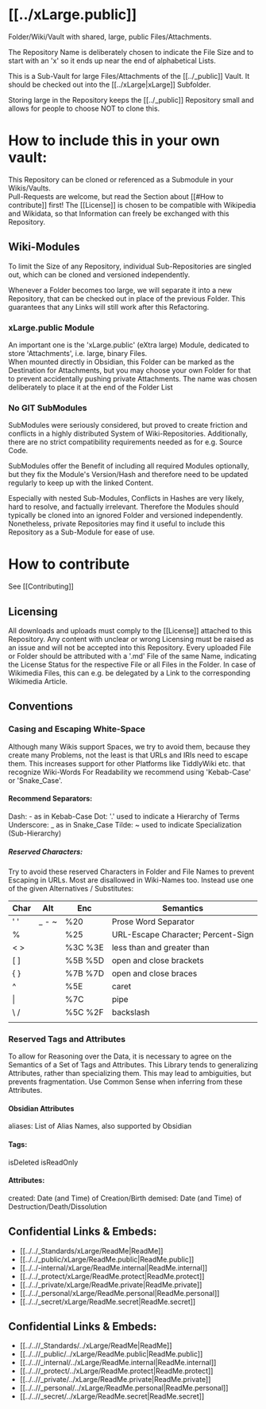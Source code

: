 
# [[../xLarge.public]]

Folder/Wiki/Vault with shared, large, public Files/Attachments. 

The Repository Name is deliberately chosen
to indicate the File Size 
and to start with an 'x' so it ends up near the end of alphabetical Lists.

This is a Sub-Vault for large Files/Attachments of the [[../_public]] Vault.
It should be checked out into the [[../xLarge|xLarge]] Subfolder. 

Storing large in the Repository keeps the [[../_public]] Repository small
and allows for people to choose NOT to clone this.

# How to include this in your own vault:
This Repository can be cloned or referenced as a Submodule in your Wikis/Vaults.  
Pull-Requests are welcome, but read the Section about [[#How to contribute]] first!
The [[License]] is chosen to be compatible with Wikipedia and Wikidata,
so that Information can freely be exchanged with this Repository.

## Wiki-Modules 
To limit the Size of any Repository, individual Sub-Repositories are singled out,
which can be cloned and versioned independently. 

Whenever a Folder becomes too large, we will separate it into a new Repository,
that can be checked out in place of the previous Folder. 
This guarantees that any Links will still work after this Refactoring. 

### xLarge.public Module
An important one is the 'xLarge.public' (eXtra large) Module, dedicated to store 'Attachments', i.e. large, binary Files.  
When mounted directly in Obsidian, this Folder can be marked as the Destination for Attachments,
but you may choose your own Folder for that to prevent accidentally pushing private Attachments.
The name was chosen deliberately to place it at the end of the Folder List

### No GIT SubModules 
SubModules were seriously considered, but proved to create friction and conflicts in a highly distributed System of Wiki-Repositories. Additionally, there are no strict compatibility requirements needed as for e.g. Source Code. 

SubModules offer the Benefit of including all required Modules optionally, 
but they fix the Module's Version/Hash and therefore need to be updated regularly to keep up with the linked Content. 

Especially with nested Sub-Modules, Conflicts in Hashes are very likely, hard to resolve, and factually irrelevant. 
Therefore the Modules should typically be cloned into an ignored Folder and versioned independently. 
Nonetheless, private Repositories may find it useful to include this Repository as a Sub-Module for ease of use. 


# How to contribute

See [[Contributing]]

## Licensing
All downloads and uploads must comply to the [[License]] attached to this Repository.
Any content with unclear or wrong Licensing must be raised as an issue
and will not be accepted into this Repository. 
Every uploaded File or Folder should be attributed with a '.md' File of the same Name,
indicating the License Status for the respective File or all Files in the Folder.
In case of Wikimedia Files, this can e.g. be 
delegated by a Link to the corresponding Wikimedia Article. 

## Conventions

### Casing and Escaping White-Space
Although many Wikis support Spaces, we try to avoid them, because they create many Problems, not the least is that URLs and IRIs need to escape them. 
This increases support for other Platforms like TiddlyWiki etc. that recognize Wiki-Words 
For Readability we recommend using 'Kebab-Case' or 'Snake_Case'. 

#### Recommend Separators:
Dash: - as in Kebab-Case
Dot: '.' used to indicate a Hierarchy of Terms 
Underscore: _ as in Snake_Case 
Tilde: ~ used to indicate Specialization (Sub-Hierarchy)

##### Reserved Characters: 
Try to avoid these reserved Characters in Folder and File Names to prevent Escaping in URLs. Most are disallowed in Wiki-Names too. 
Instead use one of the given Alternatives / Substitutes: 

| Char | Alt   | Enc       | Semantics                          |
| ---- | ----- | --------- | ---------------------------------- |
| ' '  | _ - ~ | %20       | Prose Word Separator               |
| %    |       | %25       | URL-Escape Character; Percent-Sign |
| < >  |       | %3C %3E   | less than and greater than         |
| [ ]  |       | %5B %5D   | open and close brackets            |
| { }  |       | %7B %7D   | open and close braces              |
| ^    |       | %5E       | caret                              |
| \|   |       | %7C       | pipe                               |
| \\ / |       | %5C   %2F | backslash                          |
|      |       |           |                                    |


### Reserved Tags and Attributes 
To allow for Reasoning over the Data, it is necessary to agree on the Semantics of a Set of Tags and Attributes. 
This Library tends to generalizing Attributes, rather than specializing them. 
This may lead to ambiguities, but prevents fragmentation. 
Use Common Sense when inferring from these Attributes. 

#### Obsidian Attributes
aliases: List of Alias Names, also supported by Obsidian 

#### Tags:
isDeleted
isReadOnly


#### Attributes: 
created: Date (and Time) of Creation/Birth 
demised: Date (and Time) of Destruction/Death/Dissolution 




## Confidential Links & Embeds: 
- [[../../_Standards/xLarge/ReadMe|ReadMe]] 
- [[../../_public/xLarge/ReadMe.public|ReadMe.public]] 
- [[../../-internal/xLarge/ReadMe.internal|ReadMe.internal]] 
- [[../../_protect/xLarge/ReadMe.protect|ReadMe.protect]] 
- [[../../_private/xLarge/ReadMe.private|ReadMe.private]] 
- [[../../_personal/xLarge/ReadMe.personal|ReadMe.personal]] 
- [[../../_secret/xLarge/ReadMe.secret|ReadMe.secret]] 


## Confidential Links & Embeds: 
- [[../..//_Standards/../xLarge/ReadMe|ReadMe]] 
- [[../..//_public/../xLarge/ReadMe.public|ReadMe.public]] 
- [[../..//_internal/../xLarge/ReadMe.internal|ReadMe.internal]] 
- [[../..//_protect/../xLarge/ReadMe.protect|ReadMe.protect]] 
- [[../..//_private/../xLarge/ReadMe.private|ReadMe.private]] 
- [[../..//_personal/../xLarge/ReadMe.personal|ReadMe.personal]] 
- [[../..//_secret/../xLarge/ReadMe.secret|ReadMe.secret]] 
